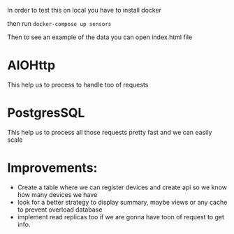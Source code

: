 In order to test this on local you have to install docker

then run 
`docker-compose up sensors`

Then to see an example of the data you can open index.html file

AIOHttp
=========
This help us to process to handle too of requests

PostgresSQL
========== 
This help us to process all those requests pretty fast and we can easily scale

Improvements:
==============
- Create a table where we can register devices and create api so we know how many devices we have
- look for a better strategy to display summary, maybe views or any cache to prevent overload database
- implement read replicas too if we are gonna have toon of request to get info.